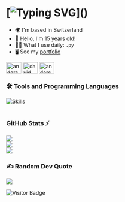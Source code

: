 
# [![Typing SVG](https://readme-typing-svg.herokuapp.com?font=Fira+Code&weight=600&size=30&pause=1000&color=F7F7F7&random=false&width=435&lines=+Hello👋;I+am+Syart!)]()



* 🌍  I'm based in Switzerland
* 👦  Hello, I'm 15 years old!
* 👨‍💻  What I use daily: ```.py```
* 🖥️  See my [portfolio]()
<p align="left">
<a href="https://github.com/syartzahiri" target="blank"><img align="center" src="https://skillicons.dev/icons?i=github" alt="anderson_mend53" height="30" width="40" /></a>
<a href="https://www.linkedin.com/in/syart/" target="blank"><img align="center" src="https://skillicons.dev/icons?i=linkedin" alt="david mendoza ramos" height="30" width="40" /></a>
<a href="https://instagram.com/syart.zh" target="blank"><img align="center" src="https://skillicons.dev/icons?i=instagram" alt="anderson_mend53" height="30" width="40" /></a>
</p>


### 🛠️ Tools and Programming Languages
<a href="">
    <img src="https://skillicons.dev/icons?i=windows,python,js,html,css,nodejs,vscode,pycharm,github,git,discord" alt="Skills">
</a>

#


### GitHub Stats ⚡

![](https://github-readme-stats.vercel.app/api?username=syartzahiri&theme=dark&hide_border=true&include_all_commits=true&count_private=true)<br/>
![](https://github-readme-streak-stats.herokuapp.com/?user=syartzahiri&theme=dark&hide_border=true)<br/>
![](https://github-readme-stats.vercel.app/api/top-langs/?username=syartzahiri&theme=dark&hide_border=true&include_all_commits=true&count_private=true&layout=compact)
  


### ✍️ Random Dev Quote
![](https://quotes-github-readme.vercel.app/api?type=horizontal&?theme=light)

![Visitor Badge](https://visitor-badge.laobi.icu/badge?page_id=syartzahiri)
